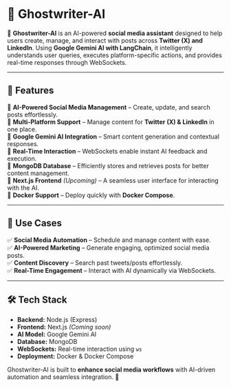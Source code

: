 # **📝 Ghostwriter-AI**  

🚀 **Ghostwriter-AI** is an AI-powered **social media assistant** designed to help users create, manage, and interact with posts across **Twitter (X) and LinkedIn**. Using **Google Gemini AI with LangChain**, it intelligently understands user queries, executes platform-specific actions, and provides real-time responses through WebSockets.  

---

## **📌 Features**  

🔹 **AI-Powered Social Media Management** – Create, update, and search posts effortlessly.  
🔹 **Multi-Platform Support** – Manage content for **Twitter (X) & LinkedIn** in one place.  
🔹 **Google Gemini AI Integration** – Smart content generation and contextual responses.  
🔹 **Real-Time Interaction** – WebSockets enable instant AI feedback and execution.  
🔹 **MongoDB Database** – Efficiently stores and retrieves posts for better content management.  
🔹 **Next.js Frontend** *(Upcoming)* – A seamless user interface for interacting with the AI.  
🔹 **Docker Support** – Deploy quickly with **Docker Compose**.  

---

## **🎯 Use Cases**  

✅ **Social Media Automation** – Schedule and manage content with ease.  
✅ **AI-Powered Marketing** – Generate engaging, optimized social media posts.  
✅ **Content Discovery** – Search past tweets/posts effortlessly.  
✅ **Real-Time Engagement** – Interact with AI dynamically via WebSockets.  

---

## **🛠 Tech Stack**  

- **Backend:** Node.js (Express)  
- **Frontend:** Next.js *(Coming soon)*  
- **AI Model:** Google Gemini AI  
- **Database:** MongoDB  
- **WebSockets:** Real-time interaction using `ws`  
- **Deployment:** Docker & Docker Compose  

Ghostwriter-AI is built to **enhance social media workflows** with AI-driven automation and seamless integration. 🚀
